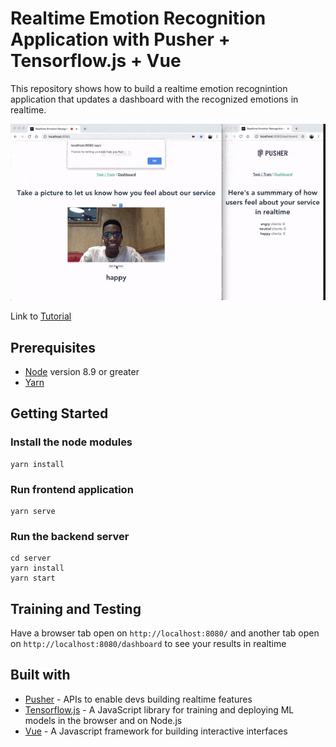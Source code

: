 # Realtime Emotion Recognition Application with Pusher + Tensorflow.js + Vue

This repository shows how to build a realtime emotion recognintion application that updates a dashboard with the recognized emotions in realtime.

![Application Demo](./demo.gif)

Link to [Tutorial](https://pusher.com/tutorials/emotion-recognition-tensorflow)

## Prerequisites

- [Node](https://nodejs.org) version 8.9 or greater
- [Yarn](https://yarnpkg.com)

## Getting Started

### Install the node modules

```
yarn install
```

### Run frontend application

```
yarn serve
```

### Run the backend server

```
cd server
yarn install
yarn start
```

## Training and Testing

Have a browser tab open on `http://localhost:8080/` and another tab open on `http://localhost:8080/dashboard` to see your results in realtime

## Built with

- [Pusher](https://pusher.com/) - APIs to enable devs building realtime features
- [Tensorflow.js](https://js.tensorflow.org) - A JavaScript library for training and deploying ML models in the browser and on Node.js
- [Vue](https://vuejs.org) - A Javascript framework for building interactive interfaces
